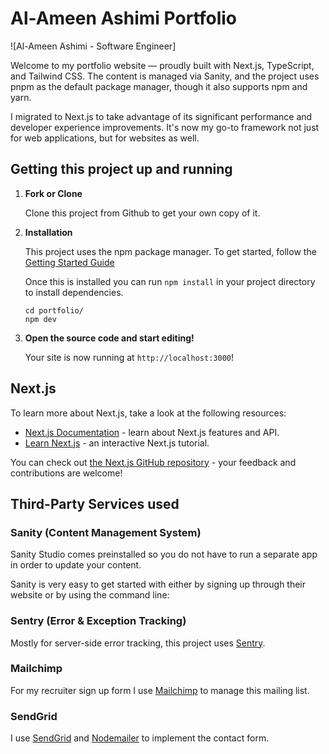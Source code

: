 # Al-Ameen Ashimi Portfolio

![Al-Ameen Ashimi - Software Engineer]

Welcome to my portfolio website — proudly built with Next.js, TypeScript, and Tailwind CSS. The content is managed via Sanity, and the project uses pnpm as the default package manager, though it also supports npm and yarn.

I migrated to Next.js to take advantage of its significant performance and developer experience improvements. It's now my go-to framework not just for web applications, but for websites as well.

## Getting this project up and running

1.  **Fork or Clone**

    Clone this project from Github to get your own copy of it.

1.  **Installation**

    This project uses the npm package manager. To get started, follow the [Getting Started Guide](https://npm.io/installation)

    Once this is installed you can run `npm install` in your project directory to install dependencies.

    ```
    cd portfolio/
    npm dev
    ```

2.  **Open the source code and start editing!**

    Your site is now running at `http://localhost:3000`!

## Next.js

To learn more about Next.js, take a look at the following resources:

- [Next.js Documentation](https://nextjs.org/docs) - learn about Next.js features and API.
- [Learn Next.js](https://nextjs.org/learn) - an interactive Next.js tutorial.

You can check out [the Next.js GitHub repository](https://github.com/vercel/next.js/) - your feedback and contributions are welcome!

## Third-Party Services used

### Sanity (Content Management System)

Sanity Studio comes preinstalled so you do not have to run a separate app in order to update your content.
<!-- under `/src/app/(admin)`, -->

Sanity is very easy to get started with either by signing up through their website or by using the command line:
<!-- 
```sh
npm create sanity@latest
```

At the end of this process you will get a Project ID. Add this to your `.env.local` as `NEXT_PUBLIC_SANITY_PROJECT_ID` file to get started (rename the `.env.example` file to get started more easily. There the `NEXT_PUBLIC_SANITY_DATASET` and `NEXT_PUBLIC_SANITY_API_VERSION` are prefilled with the defaults).

All the schemas for the content types I have implemented are included under `/src/schemas` and [GROQ](https://www.sanity.io/docs/groq) queries are under `/src/queries`. If you prefer GraphQL, Sanity does support this as well. Have a look at the [documentation](https://www.sanity.io/docs/graphql). -->

### Sentry (Error & Exception Tracking)

Mostly for server-side error tracking, this project uses [Sentry](https://docs.sentry.io/platforms/javascript/guides/nextjs/). 
<!-- They offer a free tier as well. To get started [click here](https://sentry.io/signup/) and sign up for their service.

Once you have set up your project, you need to get the DSN URL displayed in the Sentry project settings under _SDK Setup_ → _Client Keys (DSN)_. -->

### Mailchimp

For my recruiter sign up form I use [Mailchimp](http://eepurl.com/iphgxk) to manage this mailing list. 
<!-- Sign up and create an audience. Add this audience ID in your `.env.local` as `NEXT_PUBLIC_MAILCHIMP_AUDIENCE_ID`. -->

### SendGrid

I use [SendGrid](https://sendgrid.com/) and [Nodemailer](https://nodemailer.com/) to implement the contact form. 
<!-- Sign up to SendGrid for free to obtain an API Key and add this to your `.env.local` as `SENDGRID_API_KEY` to make the contact for work.

Please update the email address in `/src/pages/api/contact/send.ts` to ensure I do not receive all your contact form submissions 😂 -->

<!-- ### Vercel Analytics

[Vercel Analytics](https://vercel.com/analytics) is installed under `/src/app/(user)/layout.tsx`. If you do not want to use Vercel Analytics or don't intent to host your website on Vercel, you can remove this.

There is also a `vercel.json` file in the root of the project. This is fairly specific to my website, so you should likely remove this or clear the redirects that are irrelevant to your setup. -->
